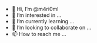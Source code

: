 - 👋 Hi, I’m @m4ri0ml
- 👀 I’m interested in ...
- 🌱 I’m currently learning ...
- 💞️ I’m looking to collaborate on ...
- 📫 How to reach me ...

<!---
m4ri0ml/m4ri0ml is a ✨ special ✨ repository because its `README.md` (this file) appears on your GitHub profile.
You can click the Preview link to take a look at your changes.
--->
